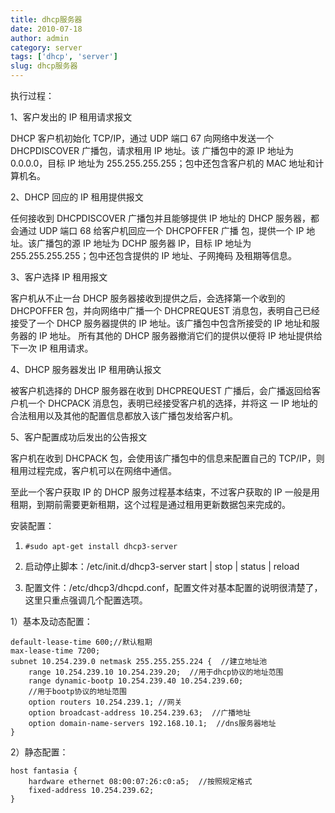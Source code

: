 ```yaml
---
title: dhcp服务器
date: 2010-07-18
author: admin
category: server
tags: ['dhcp', 'server']
slug: dhcp服务器
---
```


执行过程：

1、客户发出的 IP 租用请求报文

DHCP 客户机初始化 TCP/IP，通过 UDP 端口 67 向网络中发送一个 DHCPDISCOVER 广播包，请求租用 IP 地址。该
广播包中的源 IP 地址为 0.0.0.0，目标 IP 地址为 255.255.255.255；包中还包含客户机的 MAC 地址和计算机名。

2、DHCP 回应的 IP 租用提供报文

任何接收到 DHCPDISCOVER 广播包并且能够提供 IP 地址的 DHCP 服务器，都会通过 UDP 端口 68 给客户机回应一个 DHCPOFFER 广播
包，提供一个 IP 地址。该广播包的源 IP 地址为 DCHP 服务器 IP，目标 IP 地址为 255.255.255.255；包中还包含提供的 IP 地址、子网掩码
及租期等信息。

3、客户选择 IP 租用报文

客户机从不止一台 DHCP 服务器接收到提供之后，会选择第一个收到的 DHCPOFFER 包，并向网络中广播一个
DHCPREQUEST 消息包，表明自己已经接受了一个 DHCP 服务器提供的 IP 地址。该广播包中包含所接受的 IP 地址和服务器的 IP 地址。
所有其他的 DHCP 服务器撤消它们的提供以便将 IP 地址提供给下一次 IP 租用请求。

4、DHCP 服务器发出 IP 租用确认报文

被客户机选择的 DHCP 服务器在收到 DHCPREQUEST 广播后，会广播返回给客户机一个 DHCPACK 消息包，表明已经接受客户机的选择，并将这
一 IP 地址的合法租用以及其他的配置信息都放入该广播包发给客户机。

5、客户配置成功后发出的公告报文

客户机在收到 DHCPACK 包，会使用该广播包中的信息来配置自己的 TCP/IP，则租用过程完成，客户机可以在网络中通信。

至此一个客户获取 IP 的 DHCP 服务过程基本结束，不过客户获取的 IP 一般是用租期，到期前需要更新租期，这个过程是通过租用更新数据包来完成的。

安装配置：

1. `#sudo apt-get install dhcp3-server`

2. 启动停止脚本：/etc/init.d/dhcp3-server start | stop | status | reload

3. 配置文件：/etc/dhcp3/dhcpd.conf，配置文件对基本配置的说明很清楚了，这里只重点强调几个配置选项。

1）基本及动态配置：

```
default-lease-time 600;//默认租期
max-lease-time 7200;
subnet 10.254.239.0 netmask 255.255.255.224 {  //建立地址池
    range 10.254.239.10 10.254.239.20;  //用于dhcp协议的地址范围
    range dynamic-bootp 10.254.239.40 10.254.239.60;  
    //用于bootp协议的地址范围
    option routers 10.254.239.1; //网关
    option broadcast-address 10.254.239.63;  //广播地址
    option domain-name-servers 192.168.10.1;  //dns服务器地址
}
```

2）静态配置：

```
host fantasia {
    hardware ethernet 08:00:07:26:c0:a5;  //按照规定格式
    fixed-address 10.254.239.62;
}
```
